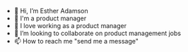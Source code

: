 - 👋 Hi, I’m Esther Adamson
- 👀 I'm a product manager
- 🌱 I love working as a product manager
- 💞️ I’m looking to collaborate on product management jobs
- 📫 How to reach me "send me a message"

<!---
Ess-Adamson/Ess-Adamson is a ✨ special ✨ repository because its `README.md` (this file) appears on your GitHub profile.
You can click the Preview link to take a look at your changes.
--->
